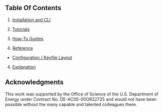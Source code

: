 ## Table Of Contents

<!--
The documentation follows the best practice for
project documentation as described by Daniele Procida
in the [Diátaxis documentation framework](https://diataxis.fr/)
and consists of four separate parts:
-->

1. [Installation and CLI](cli.md)

1. [Tutorials](tutorials.md)

2. [How-To Guides](how-to-guides.md)

3. [Reference](reference.md)
  - [Configuration / Keyfile Layout](keys.md)

4. [Explanation](explanation.md)

## Acknowledgments

This work was supported by the Office of Science
of the U.S. Department of Energy under Contract No. DE-AC05-00OR22725
and would not have been possible without the many
capable and talented colleagues there.
